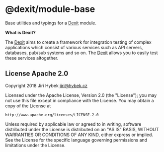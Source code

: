 # @dexit/module-base

Base utilities and typings for a [Dexit](https://github.com/dexit-framework/dexit) module.

**What is Dexit?**

The [Dexit](https://github.com/dexit-framework/dexit) aims to create a framework for integration testing of complex applications which consist of various services such as API servers, databases, pub/sub systems and so on. The [Dexit](https://github.com/dexit-framework/dexit) allows you to easily test these services altogether.

## License Apache 2.0

Copyright 2018 Jiri Hybek <jiri@hybek.cz>

Licensed under the Apache License, Version 2.0 (the "License");
you may not use this file except in compliance with the License.
You may obtain a copy of the License at

    http://www.apache.org/licenses/LICENSE-2.0

Unless required by applicable law or agreed to in writing, software
distributed under the License is distributed on an "AS IS" BASIS,
WITHOUT WARRANTIES OR CONDITIONS OF ANY KIND, either express or implied.
See the License for the specific language governing permissions and
limitations under the License.